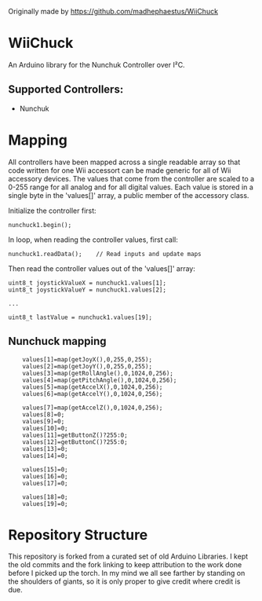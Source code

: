 Originally made by https://github.com/madhephaestus/WiiChuck

# WiiChuck
An Arduino library for  the Nunchuk Controller over I²C.

## Supported Controllers:

* Nunchuk


# Mapping

All controllers have been mapped across a single readable array so that code written for one Wii accessort can be made generic for all of Wii accessory devices. The values that come from the controller are scaled to a 0-255 range for all analog and for all digital values. Each value is stored in a single byte in the 'values[]' array, a public member of the accessory class. 

Initialize the controller first:

```
nunchuck1.begin();
```

In loop, when reading the controller values, first call:

```
nunchuck1.readData();    // Read inputs and update maps
```

Then read the controller values out of the 'values[]' array:

```
uint8_t joystickValueX = nunchuck1.values[1];
uint8_t joystickValueY = nunchuck1.values[2];

...

uint8_t lastValue = nunchuck1.values[19];

```

## Nunchuck mapping

```
	values[1]=map(getJoyX(),0,255,0,255);
	values[2]=map(getJoyY(),0,255,0,255);
	values[3]=map(getRollAngle(),0,1024,0,256);
	values[4]=map(getPitchAngle(),0,1024,0,256);
	values[5]=map(getAccelX(),0,1024,0,256);
	values[6]=map(getAccelY(),0,1024,0,256);

	values[7]=map(getAccelZ(),0,1024,0,256);
	values[8]=0;
	values[9]=0;
	values[10]=0;
	values[11]=getButtonZ()?255:0;
	values[12]=getButtonC()?255:0;
	values[13]=0;
	values[14]=0;

	values[15]=0;
	values[16]=0;
	values[17]=0;

	values[18]=0;
	values[19]=0;
```



# Repository Structure 
This repository is forked from a curated set of old Arduino Libraries. I kept the old commits and the fork linking to keep attribution to the work done before I picked up the torch. In my mind we all see farther by standing on the shoulders of giants, so it is only proper to give credit where credit is due.


